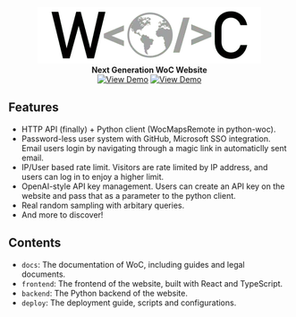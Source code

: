 <div align="center">
  <img src="frontend/public/woc.webp" alt="World of Code" style="max-height: 100px; @media (prefers-color-scheme: dark) { filter: invert(1); }">
</div>

<div align="center"><strong>Next Generation WoC Website</strong></div>
<div align="center">
<a href="https://worldofcode.org/"><img src="https://img.shields.io/badge/Production-UTK-FF6600" alt="View Demo"></a>
<a href="https://woc-preview.osslab-pku.org/"><img src="https://img.shields.io/badge/Preview-PKU-BD1129?y" alt="View Demo"></a>
<span>
</div>

## Features

- HTTP API (finally) + Python client (WocMapsRemote in python-woc).
- Password-less user system with GitHub, Microsoft SSO integration. Email users login by navigating through a magic link in automaticlly sent email.
- IP/User based rate limit. Visitors are rate limited by IP address, and users can log in to enjoy a higher limit.
- OpenAI-style API key management. Users can create an API key on the website and pass that as a parameter to the python client.
- Real random sampling with arbitary queries.
- And more to discover!

## Contents

- `docs`: The documentation of WoC, including guides and legal documents.
- `frontend`: The frontend of the website, built with React and TypeScript.
- `backend`: The Python backend of the website.
- `deploy`: The deployment guide, scripts and configurations.
